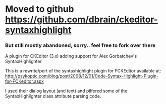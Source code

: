 # Moved to github https://github.com/dbrain/ckeditor-syntaxhighlight #
### But still mostly abandoned, sorry.. feel free to fork over there ###

A plugin for CKEditor (3.x) adding support for Alex Gorbatchev's SyntaxHighlighter.

This is a rewrite/port of the syntaxhighlight plugin for FCKEditor available at: http://psykoptic.com/blog/post/2008/12/01/Code-Syntax-Highlight-Plugin-for-FCKeditor.aspx

I used their dialog layout (and text) and pilfered some of the SyntaxHighlighter class attribute parsing code.